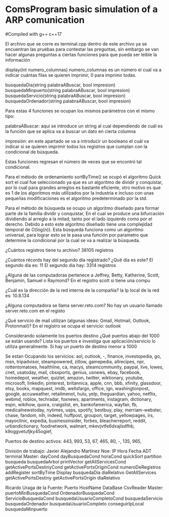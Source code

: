 # ComsProgram basic simulation of a ARP comunication
#Compiled with g++ c++17


El archivo que se corre es terminal.cpp dentro de este archivo ya se encuentran las pruebas para contestar las preguntas, sin embargo se van hacer algunas preguntas a ciertas funciones para que pueda ser leíble la información 

display(int numero_columnas)
numero_columnas es un número el cual va a indicar cuántas filas se quieren imprimir, 0 para imprimir todas.

busquedaDia(string palabraABuscar, bool impresion)
busquedaMinpuerto(string palabraABuscar, bool impresion)
busquedaServicio(string palabraABuscar, bool impresion)
busquedaOrdenador(string palabraABuscar, bool impresion)

Para estas 4 funciones se ocupan los mismos parámetros con el mismo tipo:

palabraABuscar: aquí se introduce un string al cual dependiendo de cuál es la función que se aplica va a buscar un dato en cierta columna 

impresión: en este apartado se va a introducir un booleano el cuál va indicar si se quieren imprimir todos los registros que cumplan con la condicional de búsqueda.

Estas funciones regresan el número de veces que se encontró tal condicional.

Para el método de ordenamiento sortByTime() se ocupó el algoritmo Quick sort el cual fue seleccionado ya que es un algoritmo de dividir y conquistar, por lo cual para grandes arreglos es bastante eficiente, otro motivo es que es 1 de los algoritmos más utilizados por la industria e incluso con unas pequeñas modificaciones es el algoritmo predeterminado por la std.

Para el método de búsqueda se ocupo un algoritmo diseñado para formar parte de la familia dividir y conquistar, En el cual se produce una bifurcación dividiendo al arreglo a la mitad, tanto por el lado izquierdo como por el derecho. Debido a esto este algoritmo diseñado tiene una complejidad temporal de O(log(n)). Esta búsqueda funciona como un algoritmo universal, para lograr esto se le pasa una función por parametro que determine la condicional por la cual se va a realizar la búsqueda.

¿Cuántos registros tiene tu archivo?
38105 registros

¿Cuántos récords hay del segundo día registrado? ¿Qué día es este?
El segundo dia es: 11
El segundo dia hay: 3314 registros

¿Alguna de las computadoras pertenece a Jeffrey, Betty, Katherine, Scott, Benjamin, Samuel o Raymond?
En el registro scott si tiene una compu

¿Cuál es la dirección de la red interna de la compañía?
la Ip local de la red es: 10.8.134

¿Alguna computadora se llama server.reto.com?
No hay un usuario llamado server.reto.com en el registo


¿Qué servicio de mail utilizan (algunas ideas: Gmail, Hotmail, Outlook, Protonmail)?
En el registro se ocupa el servicio: outlook

Considerando solamente los puertos destino ¿Qué puertos abajo del 1000 se están usando? Lista los puertos e investiga que aplicación/servicio lo utiliza generalmente.
Si hay un puerto de destino menor a 1000

Se estan Ocupando los servicios:
aol, outlook, -, finance, investopedia, go, msn, tripadvisor, steampowered, zillow, gamepedia, allrecipes, npr, rottentomatoes, healthline, ca, macys, steamcommunity, paypal, live, lowes, cnet, usatoday, mail, cbssports, genius, usnews, ebay, facebook, homedepot, weather, quizlet, amazon, twitter, wiktionary, youtube, microsoft, linkedin, pinterest, britannica, apple, cnn, bbb, xfinity, glassdoor, etsy, books, mapquest, imdb, wellsfargo, office, ign, washingtonpost, google, accuweather, retailmenot, hulu, yelp, theguardian, yahoo, netflix, webmd, roblox, techradar, foxnews, apartments, instagram, dictionary, espn, wikihow, quora, craigslist, en, bankofamerica, wayfair, fb, medicalnewstoday, nytimes, usps, spotify, bestbuy, play, merriam-webster, chase, fandom, nih, indeed, huffpost, groupon, target, yellowpages, irs, mayoclinic, expedia, businessinsider, forbes, bleacherreport, reddit, urbandictionary, foodnetwork, walmart, mkevjvtfe6dxajlsdfhb, k9oggvetufjky45ogief, 

Puertos de destino activos:
443, 993, 53, 67, 465, 80, -, 135, 965, 

División de trabajo:
Javier Alejandro Martínez Noe:
    IP
    Hora
    Fecha
    ADT
    terminal
    Master:
        dayCond
        dayBusquedaCond
        horaCond
        quickSort
        partition
        busqueda
        busquedaArbol
        printVector
        getAllServicesCond
        getActivePortsDestinyCond
        getActivePortsOriginCond
        numeroDeRegistros
        addRegister
        sortByTime
        Display
        busquedaDia
        diaRelativo
        GetAllServices
        getActivePortsDestiny
        getActivePortsOrigin
        diaRelativo

Ricardo Uraga de la Fuente:
    Puerto
    HostName
    DataBase
    CsvReader
    Master:
        puertoMinBusquedaCond
        OrdenadorBusquedaCond
        ServicioBusquedaCond
        busquedaUsuarioCompletoCond
        busquedaServicio
        busquedaOrdenador
        busquedaUsuarioCompleto
        conseguirIpLocal
        busquedaMinpuerto
        
    










